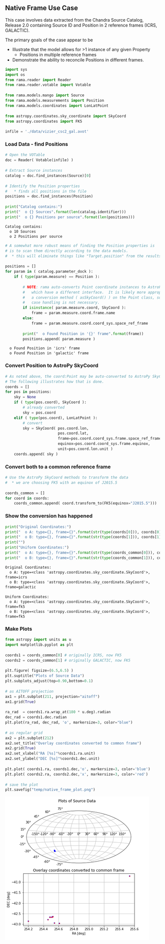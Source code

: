 ## Native Frame Use Case

This case involves data extracted from the Chandra Source Catalog, Release 2.0 containing Source ID and Position in 2 reference frames (ICRS, GALACTIC).

The primary goals of the case appear to be
* Illustrate that the model allows for >1 instance of any given Property
    * Positions in multiple reference frames
* Demonstrate the ability to reconcile Positions in different frames.


```python
import sys
import os
from rama.reader import Reader
from rama.reader.votable import Votable

from rama.models.mango import Source
from rama.models.measurements import Position
from rama.models.coordinates import LonLatPoint

from astropy.coordinates.sky_coordinate import SkyCoord
from astropy.coordinates import FK5

infile = './data/vizier_csc2_gal.avot'
```

### Load Data - find Positions


```python
# Open the VOTable
doc = Reader( Votable(infile) )

# Extract Source instances
catalog = doc.find_instances(Source)[0]

# Identify the Position properties
#   * finds all positions in the file
positions = doc.find_instances(Position)

print("Catalog contains:")
print("  o {} Sources".format(len(catalog.identifier)))
print("  o {} Positions per source".format(len(positions)))

```

    Catalog contains:
      o 10 Sources
      o 2 Positions per source



```python
# A somewhat more robust means of finding the Position properties is 
# is to scan them directly according to the data models.
#  * this will eliminate things like "Target.position" from the results.

positions = []
for param in ( catalog.parameter_dock ):
    if ( type(param.measure) == Position ):

        # NOTE: rama auto-converts Point coordinate instances to AstroPy SkyCoord instances.
        #   which have a different interface.  It is likely more appropriate to have
        #   a conversion method ( asSkyCoord() ) on the Point class, so this sort of 
        #   case handling is not necessary.
        if isinstance( param.measure.coord, SkyCoord ):
            frame = param.measure.coord.frame.name
        else:
            frame = param.measure.coord.coord_sys.space_ref_frame
        
        print("  o Found Position in '{}' frame".format(frame))
        positions.append( param.measure )

```

      o Found Position in 'icrs' frame
      o Found Position in 'galactic' frame


### Convert Position to AstroPy SkyCoord


```python
# As noted above, the coord:Point may be auto-converted to AstroPy SkyCoord by the rama package.
# The following illustrates how that is done.
coords = []
for pos in positions:
    sky = None
    if ( type(pos.coord), SkyCoord ):
        # already converted
        sky = pos.coord
    elif ( type(pos.coord), LonLatPoint ):
        # convert
        sky = SkyCoord( pos.coord.lon, 
                        pos.coord.lat, 
                        frame=pos.coord.coord_sys.frame.space_ref_frame.lower(),
                        equinox=pos.coord.coord_sys.frame.equinox,
                        unit=pos.coord.lon.unit )
    coords.append( sky )
```

### Convert both to a common reference frame


```python
# Use the AstroPy SkyCoord methods to transform the data
#  * we are choosing FK5 with an equinox of J2015.5

coords_common = []
for coord in coords:
    coords_common.append( coord.transform_to(FK5(equinox="J2015.5")))

```

### Show the conversion has happened


```python
print("Original Coordinates:")
print("  o A: type={}, frame={}".format(str(type(coords[0])), coords[0].frame.name ))
print("  o B: type={}, frame={}".format(str(type(coords[1])), coords[1].frame.name ))
print("")
print("Uniform Coordinates:")
print("  o A: type={}, frame={}".format(str(type(coords_common[0])), coords_common[0].frame.name ))
print("  o B: type={}, frame={}".format(str(type(coords_common[1])), coords_common[1].frame.name ))

```

    Original Coordinates:
      o A: type=<class 'astropy.coordinates.sky_coordinate.SkyCoord'>, frame=icrs
      o B: type=<class 'astropy.coordinates.sky_coordinate.SkyCoord'>, frame=galactic
    
    Uniform Coordinates:
      o A: type=<class 'astropy.coordinates.sky_coordinate.SkyCoord'>, frame=fk5
      o B: type=<class 'astropy.coordinates.sky_coordinate.SkyCoord'>, frame=fk5


### Make Plots


```python
from astropy import units as u
import matplotlib.pyplot as plt

coords1 = coords_common[0] # originally ICRS, now FK5
coords2 = coords_common[1] # originally GALACTIC, now FK5

plt.figure( figsize=(6.5,6.5) )
plt.suptitle("Plots of Source Data")
plt.subplots_adjust(top=0.90,bottom=0.1)

# as AITOFF projection
ax1 = plt.subplot(211, projection="aitoff")
ax1.grid(True)

ra_rad  = coords1.ra.wrap_at(180 * u.deg).radian
dec_rad = coords1.dec.radian
plt.plot(ra_rad, dec_rad, 'o', markersize=3, color="blue")

# as regular grid
ax2 = plt.subplot(212)
ax2.set_title("Overlay coordinates converted to common frame")
ax2.grid(True)
ax2.set_xlabel("RA [%s]"%coords1.ra.unit)
ax2.set_ylabel("DEC [%s]"%coords1.dec.unit)

plt.plot( coords1.ra, coords1.dec,'o', markersize=3, color='blue')
plt.plot( coords2.ra, coords2.dec,'x', markersize=3, color='red')

# save the plot
plt.savefig("temp/native_frame_plot.png")

```


    
![png](native_frame_plot.png)
    



```python

```
